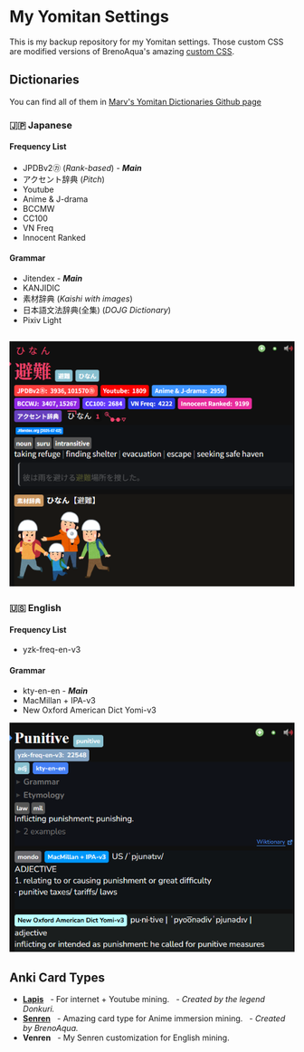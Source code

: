 # My Yomitan Settings
This is my backup repository for my Yomitan settings.
Those custom CSS are modified versions of BrenoAqua's amazing [custom CSS](https://brenoaqua.github.io/Senren/yomitan/#result-display-setting).

## Dictionaries
You can find all of them in [Marv's Yomitan Dictionaries Github page](https://github.com/MarvNC/yomitan-dictionaries)

### 🇯🇵 Japanese
#### Frequency List
- JPDBv2㋕ (*Rank-based*) - ***Main***
- アクセント辞典 (*Pitch*)
- Youtube
- Anime & J-drama
- BCCMW
- CC100
- VN Freq
- Innocent Ranked
#### Grammar
- Jitendex - ***Main***
- KANJIDIC
- 素材辞典 (*Kaishi with images*)
- 日本語文法辞典(全集) (*DOJG Dictionary*)
- Pixiv Light

![](./images/jp.png)
---------------------------------------------------------------------------------
### 🇺🇸 English
#### Frequency List
- yzk-freq-en-v3
#### Grammar
- kty-en-en - ***Main***
- MacMillan + IPA-v3
- New Oxford American Dict Yomi-v3

![](./images/en.png)

## Anki Card Types
- [**Lapis**](https://github.com/donkuri/lapis)
  - For internet + Youtube mining.
  - *Created by the legend Donkuri.*
- [**Senren**](https://brenoaqua.github.io/Senren/)
  - Amazing card type for Anime immersion mining.
  - *Created by BrenoAqua.*
- **Venren**
  - My Senren customization for English mining.
